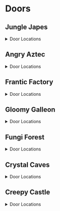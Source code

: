 # Doors 

## Jungle Japes
<details>
<summary>Door Locations</summary>

| Map | Name | Door types acceptable in location |
| --- | ---- | --------------------------------- |
| Jungle Japes Lobby | Jungle Japes: Lobby - Middle Right | Wrinkly | 
| Jungle Japes Lobby | Jungle Japes: Lobby - Far Left | Wrinkly | 
| Jungle Japes Lobby | Jungle Japes: Lobby - Close Right | Wrinkly | 
| Jungle Japes Lobby | Jungle Japes: Lobby - Far Right | Wrinkly | 
| Jungle Japes Lobby | Jungle Japes: Lobby - Close Left | Wrinkly | 
| Jungle Japes | Jungle Japes: Diddy Cave | Both | 
| Jungle Japes | Jungle Japes: Fairy Cave | Both | 
| Jungle Japes | Jungle Japes: Next to Diddy Cage - right | Both | 
| Jungle Japes | Jungle Japes: Alcove Above Diddy Tunnel - right | Wrinkly | 
| Jungle Japes | Jungle Japes: Alcove Above Diddy Tunnel - left | Wrinkly | 
| Jungle Japes | Jungle Japes: Next to Minecart Exit -right | Both | 
| Jungle Japes | Jungle Japes: Across From Minecart Exit | Both | 
| Jungle Japes | Jungle Japes: Main Area - Next to Tunnel to Tiny Gate | Both | 
| Jungle Japes | Jungle Japes: Beehive Area - Next to Beehive - far left | Both | 
| Jungle Japes | Jungle Japes: Beehive Area - Next to Beehive - left | Both | 
| Jungle Japes | Jungle Japes: Behind Rambi Door - watery room - left | Both | 
| Jungle Japes | Jungle Japes: Behind Rambi Door - watery room - right | Both | 
| Jungle Japes | Jungle Japes: Top of Lanky's Useless Slope - left | Wrinkly | 
| Jungle Japes | Jungle Japes: Top of Lanky's Useless Slope - right | Wrinkly | 
| Jungle Japes | Jungle Japes: Underwater by Warp 2 | Both | 
| Jungle Japes | Jungle Japes: Underwater by Chunky's underground | Both | 
| Jungle Japes | Jungle Japes: Next to Funky - right | Both | 
| Jungle Japes | Jungle Japes: Next to Lanky's Painting Room - left | Both | 
| Jungle Japes | Jungle Japes: Next to Lanky's Painting Room - right | Both | 
| Jungle Japes | Jungle Japes: Outside Diddy Cave Switch - left | Both | 
| Jungle Japes | Jungle Japes: Outside Diddy Cave Switch - right | Both | 
| Jungle Japes | Jungle Japes: Entrance Tunnel - Near Diddy Cave - back left | Both | 
| Jungle Japes | Jungle Japes: Entrance Tunnel - Near Diddy Cave - front left | Both | 
| Jungle Japes | Jungle Japes: Entrance Tunnel - Near Warppad 1 and 2 | Both | 
| Jungle Japes | Jungle Japes: Diddy Tunnel - next to hole - river side | Both | 
| Jungle Japes | Jungle Japes: Diddy Tunnel - river side | Both | 
| Jungle Japes | Jungle Japes: Near Warp 4 and Tunnel Threeway crossing | Both | 
| Jungle Japes | Jungle Japes: Cranky Tunnel - Crossroad | Wrinkly | 
| Jungle Japes | Jungle Japes: Cranky Area - front-right | Both | 
| Jungle Japes | Jungle Japes: Cranky Area - front left | Both | 
| Jungle Japes | Jungle Japes: Cranky Area - center left | Both | 
| Jungle Japes | Jungle Japes: Cranky Area - center right | Both | 
| Jungle Japes | Jungle Japes: Cranky Area - back left | Both | 
| Jungle Japes | Jungle Japes: Cranky Area - back right | Both | 
| Japes Tiny Hive | Jungle Japes: Beehive Room 2 - left | Wrinkly | 
| Japes Tiny Hive | Jungle Japes: Beehive Room 2 - right | Wrinkly | 
| Japes Lanky Cave | Jungle Japes: Painting Room - Next to the Entrance | Both | 
| Japes Mountain | Jungle Japes: Diddy Mountain - Next to Conveyor Controls | Wrinkly | 
| Japes Mountain | Jungle Japes: Diddy Mountain - between River and GB switch | Wrinkly | 
| Japes Mountain | Jungle Japes: Diddy Mountain - between River and Peanut Switch | Wrinkly | 
</details>

## Angry Aztec
<details>
<summary>Door Locations</summary>

| Map | Name | Door types acceptable in location |
| --- | ---- | --------------------------------- |
| Angry Aztec Lobby | Angry Aztec: Lobby - Pillar Wall | Wrinkly | 
| Angry Aztec Lobby | Angry Aztec: Lobby - Lower Right | Wrinkly | 
| Angry Aztec Lobby | Angry Aztec: Lobby - Left of Portal | Wrinkly | 
| Angry Aztec Lobby | Angry Aztec: Lobby - Right of Portal | Wrinkly | 
| Angry Aztec Lobby | Angry Aztec: Lobby - Behind Feather Door | Wrinkly | 
| Angry Aztec | Angry Aztec: Near Funky's | Both | 
| Angry Aztec | Angry Aztec: Near Cranky's | Both | 
| Angry Aztec | Angry Aztec: Near Candy's | Both | 
| Angry Aztec | Angry Aztec: Near Snide's | Both | 
| Angry Aztec | Angry Aztec: Behind 5DT | Both | 
| Angry Aztec | Angry Aztec: Next to Candy - right | Both | 
| Angry Aztec | Angry Aztec: Under Diddy's Tiny Temple Switch | Tns | 
| Angry Aztec | Angry Aztec: Under Chunky's Tiny Temple Switch | Tns | 
| Angry Aztec | Angry Aztec: Under Tiny's Tiny Temple Switch | Tns | 
| Angry Aztec | Angry Aztec: Under Lanky's Tiny Temple Switch | Tns | 
| Angry Aztec | Angry Aztec: Diddy Tower Stairs - left | Both | 
| Angry Aztec | Angry Aztec: Next to Tag Barrel near Snides | Both | 
| Angry Aztec | Angry Aztec: Under the Vulture Cage | Both | 
| Angry Aztec | Angry Aztec: 5Door Temple's 6th Door | Both | 
| Angry Aztec | Angry Aztec: Cranky Tunnel - Near Chunky Barrel - left | Both | 
| Angry Aztec | Angry Aztec: Cranky Tunnel - Near Chunky Barrel - right | Both | 
| Angry Aztec | Angry Aztec: Cranky Tunnel - Near Road to Cranky - left | Both | 
| Angry Aztec | Angry Aztec: Cranky Tunnel - Near Road to Cranky - right | Both | 
| Angry Aztec | Angry Aztec: 5Door Temple Staircase - front | Both | 
| Angry Aztec | Angry Aztec: 5Door Temple Staircase - back | Both | 
| Angry Aztec | Angry Aztec: Entrance Tunnel - next to Coconut Switch | Both | 
| Angry Aztec | Angry Aztec: Entrance Tunnel - left (near the oasis end) | Both | 
| Angry Aztec | Angry Aztec: Strong Kong Tunnel | Wrinkly | 
| Angry Aztec | Angry Aztec: Near Tag Barrel near Snides - strong kong | Wrinkly | 
| Aztec Llama Temple | Angry Aztec: In Face Matching Game - right | Wrinkly | 
| Aztec Llama Temple | Angry Aztec: In Face Matching Game - left | Wrinkly | 
| Angry Aztec | Angry Aztec: Next to Tiny Temple - front left | Both | 
| Angry Aztec | Angry Aztec: Next to Tiny Temple - back left | Both | 
| Angry Aztec | Angry Aztec: Oasis - Next to Tunnel - far left | Both | 
| Angry Aztec | Angry Aztec: Oasis - Next to Tunnel - left | Both | 
| Angry Aztec | Angry Aztec: Between Snides and Diddy Gong Tower | Both | 
| Angry Aztec | Angry Aztec: Next to Llama Temple - left | Both | 
| Angry Aztec | Angry Aztec: Llama Temple's switchless side | Tns | 
| Aztec Tiny Temple | Angry Aztec: Tiny Temple - Main Room - left | Both | 
| Aztec Tiny Temple | Angry Aztec: Tiny Temple - Main Room - back | Wrinkly | 
| Aztec Tiny Temple | Angry Aztec: Tiny Temple - Across from Slope to Tiny Cage - left | Both | 
| Aztec Tiny Temple | Angry Aztec: Tiny Temple - Across from Slope to Tiny Cage - right | Both | 
| Aztec Tiny Temple | Angry Aztec: Tiny Temple - Next to Opening to Underwater Room | Both | 
| Aztec Tiny Temple | Angry Aztec: Tiny Temple - Across from Opening to Underwater Room | Both | 
| Angry Aztec | Angry Aztec: Llama Temple Stairs - left | Both | 
| Angry Aztec | Angry Aztec: Llama Temple Stairs - right | Both | 
| Aztec Llama Temple | Angry Aztec: Llama Temple - Entrance Staircase - left | Both | 
| Aztec Llama Temple | Angry Aztec: Llama Temple - Entrance Staircase - right | Both | 
| Aztec Llama Temple | Angry Aztec: Llama Temple - Across from the Spit Gate | Both | 
</details>

## Frantic Factory
<details>
<summary>Door Locations</summary>

| Map | Name | Door types acceptable in location |
| --- | ---- | --------------------------------- |
| Frantic Factory Lobby | Frantic Factory: Lobby - Low Left | Wrinkly | 
| Frantic Factory Lobby | Frantic Factory: Lobby - Top Left | Wrinkly | 
| Frantic Factory Lobby | Frantic Factory: Lobby - Top Center | Wrinkly | 
| Frantic Factory Lobby | Frantic Factory: Lobby - Top Right | Wrinkly | 
| Frantic Factory Lobby | Frantic Factory: Lobby - Low Right | Wrinkly | 
| Frantic Factory | Frantic Factory: Arcade Room | Both | 
| Frantic Factory | Frantic Factory: Production Room | Both | 
| Frantic Factory | Frantic Factory: R&D | Both | 
| Frantic Factory | Frantic Factory: Block Tower | Both | 
| Frantic Factory | Frantic Factory: Storage Room | Both | 
| Frantic Factory | Frantic Factory: Behind Chunky's Toy Box - big | Wrinkly | 
| Frantic Factory | Frantic Factory: Next to Hatch with Tall Pole - left | Both | 
| Frantic Factory | Frantic Factory: Next to Hatch with Tall Pole - right | Both | 
| Frantic Factory | Frantic Factory: Bottom of the Tall Pole | Both | 
| Frantic Factory | Frantic Factory: Production Room - Under Tiny Conveyors | Both | 
| Frantic Factory | Frantic Factory: Kong Cage Room - Behind Tag Barrel | Both | 
| Frantic Factory | Frantic Factory: Under Cranky's Lab | Both | 
| Frantic Factory | Frantic Factory: Under Candy's Store | Both | 
| Frantic Factory | Frantic Factory: Next to DK's Count to 16 Puzzle | Both | 
| Frantic Factory | Frantic Factory: R&D Room - Next to Tunnel to Car Race | Both | 
| Frantic Factory | Frantic Factory: Block Tower Room - Under Tunnel to Funky's | Both | 
| Frantic Factory | Frantic Factory: R&D Room - Dead End | Both | 
| Frantic Factory | Frantic Factory: R&D Room - Blind Corner Next to Tunnel to Car Race | Wrinkly | 
| Frantic Factory | Frantic Factory: Funky's Room - Across from Melon Crate | Both | 
| Frantic Factory | Frantic Factory: Block Tower Room - Air Vent Under Arcade Window | Both | 
| Frantic Factory | Frantic Factory: Block Tower Room - Under Arcade Window - left | Both | 
| Frantic Factory | Frantic Factory: Block Tower Room - Behind Tag Barrel | Both | 
| Frantic Factory | Frantic Factory: R&D Room - Next to Diddy's Pincode Room | Both | 
| Frantic Factory | Frantic Factory: Tiny's Race Entry Area | Wrinkly | 
| Frantic Factory | Frantic Factory: Kong Cage Room - Next to Tag Barrel | Both | 
| Frantic Factory | Frantic Factory: Production Room - in Alcove Next to Tiny's Barrel | Wrinkly | 
| Frantic Factory | Frantic Factory: Production Room - Next to Diddy's Switch | Both | 
| Frantic Factory | Frantic Factory: Arcade Room - in a corner | Both | 
| Frantic Factory | Frantic Factory: Block Tower Room - Next to Tiny Barrel | Both | 
| Frantic Factory | Frantic Factory: Block Tower Room - at the Base of the Block Tower | Both | 
| Frantic Factory | Frantic Factory: Clock Room - Under Clock | Wrinkly | 
| Frantic Factory | Frantic Factory: Clock Room - front left | Both | 
| Frantic Factory | Frantic Factory: Clock Room - back left | Both | 
| Frantic Factory | Frantic Factory: Clock Room - front right | Both | 
| Frantic Factory | Frantic Factory: Top of Pipe Near Kong-freeing Switch | Wrinkly | 
| Frantic Factory | Frantic Factory: Pin Code Room - front-right | Wrinkly | 
| Frantic Factory | Frantic Factory: Lanky's Piano Room - right | Wrinkly | 
| Frantic Factory | Frantic Factory: Lanky's Piano Room - left | Wrinkly | 
| Frantic Factory | Frantic Factory: Chunky's Dark Room | Both | 
| Factory Crusher | Frantic Factory: Crusher Room - start | Both | 
</details>

## Gloomy Galleon
<details>
<summary>Door Locations</summary>

| Map | Name | Door types acceptable in location |
| --- | ---- | --------------------------------- |
| Gloomy Galleon Lobby | Gloomy Galleon: Lobby - Far Left | Wrinkly | 
| Gloomy Galleon Lobby | Gloomy Galleon: Lobby - Far Right | Wrinkly | 
| Gloomy Galleon Lobby | Gloomy Galleon: Lobby - Close Right | Wrinkly | 
| Gloomy Galleon Lobby | Gloomy Galleon: Lobby - Near DK Portal | Wrinkly | 
| Gloomy Galleon Lobby | Gloomy Galleon: Lobby - Close Left | Wrinkly | 
| Gloomy Galleon | Gloomy Galleon: Near Cranky's | Both | 
| Gloomy Galleon | Gloomy Galleon: Deep Hole | Both | 
| Gloomy Galleon | Gloomy Galleon: Behind 2DS | Both | 
| Gloomy Galleon | Gloomy Galleon: Behind Enguarde Door | Both | 
| Gloomy Galleon | Gloomy Galleon: Cactus | Both | 
| Gloomy Galleon | Gloomy Galleon: In hallway to Shipyard - Tiny switch | Both | 
| Gloomy Galleon | Gloomy Galleon: In hallway to Shipyard - Lanky switch | Both | 
| Gloomy Galleon | Gloomy Galleon: In hallway to Primate Punch Chests | Both | 
| Gloomy Galleon | Gloomy Galleon: Under Baboon Blast pad | Both | 
| Gloomy Galleon | Gloomy Galleon: Under RocketBarrel barrel | Both | 
| Gloomy Galleon | Gloomy Galleon: Next to Cannonball game | Both | 
| Gloomy Galleon | Gloomy Galleon: Next to Coconut switch | Both | 
| Gloomy Galleon | Gloomy Galleon: Entrance Tunnel - near entrance | Both | 
| Gloomy Galleon | Gloomy Galleon: Next to Peanut switch | Both | 
| Gloomy Galleon | Gloomy Galleon: Music Cactus - bottom back left | Both | 
| Gloomy Galleon | Gloomy Galleon: Music Cactus - bottom front left | Both | 
| Gloomy Galleon | Gloomy Galleon: Music Cactus - bottom back right | Both | 
| Gloomy Galleon | Gloomy Galleon: Music Cactus - bottom front right | Both | 
| Gloomy Galleon | Gloomy Galleon: On top of Seal cage | Wrinkly | 
| Gloomy Galleon | Gloomy Galleon: Treasure Chest Exterior | Both | 
| Gloomy Galleon | Gloomy Galleon: Next to Warp 3 in Cranky's Area | Both | 
| Gloomy Galleon | Gloomy Galleon: In Primate Punch Chest Room - right | Both | 
| Gloomy Galleon | Gloomy Galleon: Behind Chunky punch gate in Cranky Area | Both | 
| Gloomy Galleon | Gloomy Galleon: Low water alcove in lighthouse area | Both | 
| Gloomy Galleon | Gloomy Galleon: Behind boxes in Cranky Area | Both | 
| Gloomy Galleon | Gloomy Galleon: Mech Fish Gate - far left | Both | 
| Gloomy Galleon | Gloomy Galleon: Mech Fish Gate - left | Both | 
| Gloomy Galleon | Gloomy Galleon: Mech Fish Gate - middle | Both | 
| Gloomy Galleon | Gloomy Galleon: Mech Fish Gate - right | Both | 
| Gloomy Galleon | Gloomy Galleon: Mech Fish Gate - far right | Both | 
| Gloomy Galleon | Gloomy Galleon: Cannonball Area Exit | Both | 
| Gloomy Galleon | Gloomy Galleon: 2Dship's secret 3rd door | Both | 
| Gloomy Galleon | Gloomy Galleon: Near Mermaid's Palace - right | Both | 
| Gloomy Galleon | Gloomy Galleon: Near Mermaid's Palace - left | Both | 
| Gloomy Galleon | Gloomy Galleon: Near Mermaid's Palace - Under Tag Barrel | Both | 
| Galleon Lighthouse | Gloomy Galleon: Lighthouse Interior | Both | 
| Galleon Mermaid Room | Gloomy Galleon: In Mermaid's Palace | Wrinkly | 
| Galleon5DShip DKTiny | Gloomy Galleon: Tiny's 5D ship | Wrinkly | 
| Galleon5DShip Diddy Lanky Chunky | Gloomy Galleon: Lanky's 5D ship | Wrinkly | 
| Galleon2DShip | Gloomy Galleon: Lanky's 2D ship | Both | 
</details>

## Fungi Forest
<details>
<summary>Door Locations</summary>

| Map | Name | Door types acceptable in location |
| --- | ---- | --------------------------------- |
| Fungi Forest Lobby | Fungi Forest: Lobby - On High Box | Wrinkly | 
| Fungi Forest Lobby | Fungi Forest: Lobby - Near Gorilla Gone Door | Wrinkly | 
| Fungi Forest Lobby | Fungi Forest: Lobby - Opposite Gorilla Gone Door | Wrinkly | 
| Fungi Forest Lobby | Fungi Forest: Lobby - Near B. Locker | Wrinkly | 
| Fungi Forest Lobby | Fungi Forest: Lobby - Near Entrance | Wrinkly | 
| Fungi Forest | Fungi Forest: Behind DK Barn | Both | 
| Fungi Forest | Fungi Forest: Beanstalk Area | Both | 
| Fungi Forest | Fungi Forest: Near Snide's | Both | 
| Fungi Forest | Fungi Forest: Top of Giant Mushroom | Both | 
| Fungi Forest | Fungi Forest: Owl Area | Both | 
| Fungi Forest | Fungi Forest: On top of Cage outside Conveyor Belt | Both | 
| Fungi Forest | Fungi Forest: Watermill - front - right | Both | 
| Fungi Forest | Fungi Forest: Watermill - right - left | Both | 
| Fungi Forest | Fungi Forest: Watermill - right - right | Both | 
| Fungi Forest | Fungi Forest: Watermill Roof - tower | Both | 
| Fungi Forest | Fungi Forest: Boxes outside of Diddy's Barn | Both | 
| Fungi Forest | Fungi Forest: Outside Diddy's Barn | Both | 
| Fungi Forest | Fungi Forest: Immediately Inside the Thornvine Area - right | Both | 
| Fungi Forest | Fungi Forest: Immediately Inside the Thornvine Area - left | Both | 
| Fungi Forest | Fungi Forest: Outside DK's Barn | Both | 
| Fungi Forest | Fungi Forest: Next to Rabbit's House | Both | 
| Fungi Forest | Fungi Forest: Owl Area - Near Rocketbarrel Barrel - far left | Both | 
| Fungi Forest | Fungi Forest: Funky Area - Near Tiny Coins | Both | 
| Fungi Forest | Fungi Forest: Mushroom Area - Next to Tag Barrel near Cranky's | Both | 
| Fungi Forest | Fungi Forest: Mushroom Area - Next to Rocketbarrel Barrel - left | Both | 
| Fungi Forest | Fungi Forest: Mushroom Area - Next to Rocketbarrel Barrel - right | Both | 
| Fungi Forest | Fungi Forest: Mushroom Area - Next to Cranky | Both | 
| Fungi Forest | Fungi Forest: Clock Area - Next to Purple Tunnel - left | Both | 
| Fungi Forest | Fungi Forest: Clock Area - Next to Purple Tunnel - right | Both | 
| Fungi Forest | Fungi Forest: Clock Area - Next to Clock - left | Both | 
| Fungi Forest | Fungi Forest: Clock Area - Next to Clock - right | Both | 
| Fungi Forest | Fungi Forest: Funky Area - Near Beanstalk - left | Both | 
| Fungi Forest | Fungi Forest: Funky Area - Near Beanstalk - back | Both | 
| Forest Giant Mushroom | Fungi Forest: Inside the Mushroom - All Kong Gun Switch - right | Both | 
| Forest Giant Mushroom | Fungi Forest: Inside the Mushroom - All Kong Gun Switch - left | Both | 
| Forest Giant Mushroom | Fungi Forest: Inside the Mushroom - halfway along the Dead End | Both | 
| Forest Giant Mushroom | Fungi Forest: Inside the Mushroom - Along the Wall near Klump and Oranges | Both | 
| Forest Chunky Face Room | Fungi Forest: Chunky's Face Puzzle | Wrinkly | 
| Forest Lanky Zingers Room | Fungi Forest: Lanky's 2-Mushroom Room | Both | 
| Forest Mill Front | Fungi Forest: DK Lever puzzle Area | Wrinkly | 
| Forest Mill Back | Fungi Forest: Mill - back side - Near Chunky Coins | Both | 
| Forest Winch Room | Fungi Forest: Winch Room - on the Winch | Both | 
| Forest Mill Attic | Fungi Forest: Lanky's Attic | Both | 
| Forest Thornvine Barn | Fungi Forest: DK's Barn - Between 2 Barrels near Switch | Both | 
</details>

## Crystal Caves
<details>
<summary>Door Locations</summary>

| Map | Name | Door types acceptable in location |
| --- | ---- | --------------------------------- |
| Crystal Caves Lobby | Crystal Caves: Lobby - Far Left | Wrinkly | 
| Crystal Caves Lobby | Crystal Caves: Lobby - Top Ledge | Wrinkly | 
| Crystal Caves Lobby | Crystal Caves: Lobby - Near Left | Wrinkly | 
| Crystal Caves Lobby | Crystal Caves: Lobby - Far Right | Wrinkly | 
| Crystal Caves Lobby | Crystal Caves: Lobby - Near Right | Wrinkly | 
| Crystal Caves | Crystal Caves: On Rotating Room | Both | 
| Crystal Caves | Crystal Caves: Near Snide's | Both | 
| Crystal Caves | Crystal Caves: Giant Boulder Room | Both | 
| Crystal Caves | Crystal Caves: On Sprint Cabin | Both | 
| Crystal Caves | Crystal Caves: Near 5DI | Both | 
| Crystal Caves | Crystal Caves: Outside Lanky's Cabin | Both | 
| Crystal Caves | Crystal Caves: Outside Chunky's Cabin | Both | 
| Crystal Caves | Crystal Caves: Outside Diddy's Lower Cabin | Both | 
| Crystal Caves | Crystal Caves: Outside Diddy's Upper Cabin | Both | 
| Crystal Caves | Crystal Caves: Under the Waterfall (Cabin Area) | Both | 
| Crystal Caves | Crystal Caves: Across from the 5Door Cabin | Both | 
| Crystal Caves | Crystal Caves: 5Door Igloo - DK's right | Tns | 
| Crystal Caves | Crystal Caves: 5Door Igloo - Diddy's right | Tns | 
| Crystal Caves | Crystal Caves: 5Door Igloo - Tiny's right | Tns | 
| Crystal Caves | Crystal Caves: 5Door Igloo - Chunky's right | Tns | 
| Crystal Caves | Crystal Caves: 5Door Igloo - Lanky's right | Tns | 
| Crystal Caves | Crystal Caves: 5Door Igloo - DK's instrument pad | Tns | 
| Crystal Caves | Crystal Caves: 5Door Igloo - Diddy's instrument pad | Tns | 
| Crystal Caves | Crystal Caves: 5Door Igloo - Tiny's instrument pad | Tns | 
| Crystal Caves | Crystal Caves: 5Door Igloo - Chunky's instrument pad | Tns | 
| Crystal Caves | Crystal Caves: 5Door Igloo - Lanky's instrument pad | Tns | 
| Crystal Caves | Crystal Caves: Ice Castle Area - Near Rock Switch | Both | 
| Crystal Caves | Crystal Caves: Between Funky and Ice Castle - on land | Both | 
| Crystal Caves | Crystal Caves: Between Funky and Ice Castle - underwater | Both | 
| Crystal Caves | Crystal Caves: In Water Near W4 Opposite Cranky - right | Both | 
| Crystal Caves | Crystal Caves: In Water Near W4 Opposite Cranky - left | Both | 
| Crystal Caves | Crystal Caves: Under Bridge to Cranky | Both | 
| Crystal Caves | Crystal Caves: Under Handstand Slope | Both | 
| Crystal Caves | Crystal Caves: Mini Monkey Ledge | Wrinkly | 
| Crystal Caves | Crystal Caves: Across from Snide | Both | 
| Crystal Caves | Crystal Caves: Slope to Cranky with Mini Monkey Hole | Both | 
| Crystal Caves | Crystal Caves: Level Entrance - right | Both | 
| Crystal Caves | Crystal Caves: Level Entrance - left | Both | 
| Crystal Caves | Crystal Caves: Igloo Area - left of entrance | Both | 
| Crystal Caves | Crystal Caves: Igloo Area - Behind Tag Barrel Island | Both | 
| Crystal Caves | Crystal Caves: Igloo Area - Behind Warp 1 | Both | 
| Crystal Caves | Crystal Caves: Igloo Area - right of entrance | Both | 
| Crystal Caves | Crystal Caves: Under Funky's Store | Both | 
| Crystal Caves | Crystal Caves: Next to Waterfall that's Next to Funky | Both | 
| Crystal Caves | Crystal Caves: In Water Under Funky - left | Both | 
| Crystal Caves | Crystal Caves: In Water Under Funky - center | Both | 
| Crystal Caves | Crystal Caves: In Water Under Funky - right | Both | 
| Caves Frozen Castle | Crystal Caves: Ice Castle Interior - left | Wrinkly | 
| Caves Frozen Castle | Crystal Caves: Ice Castle Interior - right | Wrinkly | 
| Caves Chunky Cabin | Crystal Caves: In Chunky's 5Door Cabin on a Book Shelf | Wrinkly | 
| Crystal Caves | Crystal Caves: Cabin Area - Near Candy - right | Both | 
| Crystal Caves | Crystal Caves: Cabin Area - Near Candy - far right | Both | 
| Crystal Caves | Crystal Caves: Outside Tiny's Cabin | Both | 
| Crystal Caves | Crystal Caves: Cabin Area - Next to Tag Barrel on 2nd Floor | Both | 
| Crystal Caves | Crystal Caves: Under Cranky Slope - small | Wrinkly | 
</details>

## Creepy Castle
<details>
<summary>Door Locations</summary>

| Map | Name | Door types acceptable in location |
| --- | ---- | --------------------------------- |
| Creepy Castle Lobby | Creepy Castle: Lobby - Central Pillar (1) | Wrinkly | 
| Creepy Castle Lobby | Creepy Castle: Lobby - Central Pillar (2) | Wrinkly | 
| Creepy Castle Lobby | Creepy Castle: Lobby - Central Pillar (3) | Wrinkly | 
| Creepy Castle Lobby | Creepy Castle: Lobby - Central Pillar (4) | Wrinkly | 
| Creepy Castle Lobby | Creepy Castle: Lobby - Central Pillar (5) | Wrinkly | 
| Creepy Castle | Creepy Castle: Near Greenhouse | Both | 
| Creepy Castle | Creepy Castle: Small Plateau | Both | 
| Creepy Castle | Creepy Castle: Back of Castle | Both | 
| Castle Lower Cave | Creepy Castle: Near Funky's | Both | 
| Castle Upper Cave | Creepy Castle: Near Candy's | Both | 
| Creepy Castle | Creepy Castle: Next to Small Pool outside of the Big Tree | Tns | 
| Creepy Castle | Creepy Castle: Against the Big Tree | Both | 
| Creepy Castle | Creepy Castle: Next to Tag Barrel at the Warp Pad Hub | Both | 
| Creepy Castle | Creepy Castle: Next to Cranky's | Both | 
| Creepy Castle | Creepy Castle: Outside Lanky's Greenhouse | Wrinkly | 
| Creepy Castle | Creepy Castle: On Stairs to Tag Barrel at the Warp Pad Hub | Wrinkly | 
| Creepy Castle | Creepy Castle: Next to Castle Moat - Above Tiny's Kasplat | Both | 
| Creepy Castle | Creepy Castle: Snide's Battlement - left | Both | 
| Creepy Castle | Creepy Castle: Snide's Battlement - center | Both | 
| Creepy Castle | Creepy Castle: Snide's Battlement - right | Both | 
| Creepy Castle | Creepy Castle: Next to Stairs to Drawing Drawbridge | Both | 
| Creepy Castle | Creepy Castle: Battlement with Rocketbarrel Barrel - left | Both | 
| Creepy Castle | Creepy Castle: Battlement with Rocketbarrel Barrel - right | Both | 
| Creepy Castle | Creepy Castle: Moat - Underwater by Diddy Barrel | Both | 
| Creepy Castle | Creepy Castle: Moat - Under Drawing Drawbridge | Both | 
| Creepy Castle | Creepy Castle: Moat - Next to Tunnel Entrance - left | Both | 
| Creepy Castle | Creepy Castle: Moat - Next to Tunnel Entrance - right | Both | 
| Creepy Castle | Creepy Castle: Moat - Next to Ladder - left | Both | 
| Creepy Castle | Creepy Castle: Moat - Next to Ladder - right | Both | 
| Castle Tree | Creepy Castle: Inside the Tree | Both | 
| Castle Library | Creepy Castle: Library - Room with Big Books - left | Wrinkly | 
| Castle Library | Creepy Castle: Library - Room with big Books - back | Wrinkly | 
| Castle Library | Creepy Castle: Library - Next to Exit - left | Wrinkly | 
| Castle Library | Creepy Castle: Library - Next to Exit - right | Wrinkly | 
| Castle Ballroom | Creepy Castle: Ballroom - Left Candle - left | Both | 
| Castle Ballroom | Creepy Castle: Ballroom - Left Candle - right | Both | 
| Castle Ballroom | Creepy Castle: Ballroom - Back Candle - left | Both | 
| Castle Ballroom | Creepy Castle: Ballroom - Back Candle - right | Both | 
| Castle Ballroom | Creepy Castle: Ballroom - Right Candle - left | Both | 
| Castle Ballroom | Creepy Castle: Ballroom - Right Candle - right | Both | 
| Castle Trash Can | Creepy Castle: Trash Can - Cheese | Wrinkly | 
| Castle Shed | Creepy Castle: Inside Chunky's Shed | Wrinkly | 
| Castle Lower Cave | Creepy Castle: Lower Tunnel - Under Peanut Switch | Both | 
| Castle Lower Cave | Creepy Castle: Lower Tunnel - Under Coconut and Pineapple Switches | Both | 
| Castle Mausoleum | Creepy Castle: Crypt - Under Lanky's Switch | Wrinkly | 
</details>

